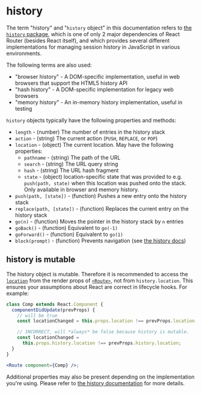# history

The term "history" and "`history` object" in this documentation refers to [the `history` package](https://github.com/ReactTraining/history), which is one of only 2 major dependencies of React Router (besides React itself), and which provides several different implementations for managing session history in JavaScript in various environments.

The following terms are also used:

- "browser history" - A DOM-specific implementation, useful in web browsers that support the HTML5 history API
- "hash history" - A DOM-specific implementation for legacy web browsers
- "memory history" - An in-memory history implementation, useful in testing

`history` objects typically have the following properties and methods:

- `length` - (number) The number of entries in the history stack
- `action` - (string) The current action (`PUSH`, `REPLACE`, or `POP`)
- `location` - (object) The current location. May have the following properties:
  - `pathname` - (string) The path of the URL
  - `search` - (string) The URL query string
  - `hash` - (string) The URL hash fragment
  - `state` - (object) location-specific state that was provided to e.g. `push(path, state)` when this location was pushed onto the stack. Only available in browser and memory history.
- `push(path, [state])` - (function) Pushes a new entry onto the history stack
- `replace(path, [state])` - (function) Replaces the current entry on the history stack
- `go(n)` - (function) Moves the pointer in the history stack by `n` entries
- `goBack()` - (function) Equivalent to `go(-1)`
- `goForward()` - (function) Equivalent to `go(1)`
- `block(prompt)` - (function) Prevents navigation (see [the history docs](https://github.com/ReactTraining/history#blocking-transitions))

## history is mutable

The history object is mutable. Therefore it is recommended to access the [`location`](./location.md) from the render props of [`<Route>`](./Route.md), not from `history.location`. This ensures your assumptions about React are correct in lifecycle hooks. For example:

```jsx
class Comp extends React.Component {
  componentDidUpdate(prevProps) {
    // will be true
    const locationChanged = this.props.location !== prevProps.location;

    // INCORRECT, will *always* be false because history is mutable.
    const locationChanged =
      this.props.history.location !== prevProps.history.location;
  }
}

<Route component={Comp} />;
```

Additional properties may also be present depending on the implementation you're using. Please refer to [the history documentation](https://github.com/ReactTraining/history#properties) for more details.
